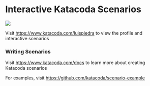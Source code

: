 # Interactive Katacoda Scenarios

[![](http://shields.katacoda.com/katacoda/luispiedra/count.svg)](https://www.katacoda.com/luispiedra "Get your profile on Katacoda.com")

Visit https://www.katacoda.com/luispiedra to view the profile and interactive scenarios

### Writing Scenarios
Visit https://www.katacoda.com/docs to learn more about creating Katacoda scenarios

For examples, visit https://github.com/katacoda/scenario-example
